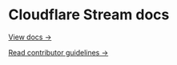 # Cloudflare Stream docs

[View docs →](https://secret.wiki/stream)

[Read contributor guidelines →](https://secret.wiki/docs-engine/contributing/content-framework)
